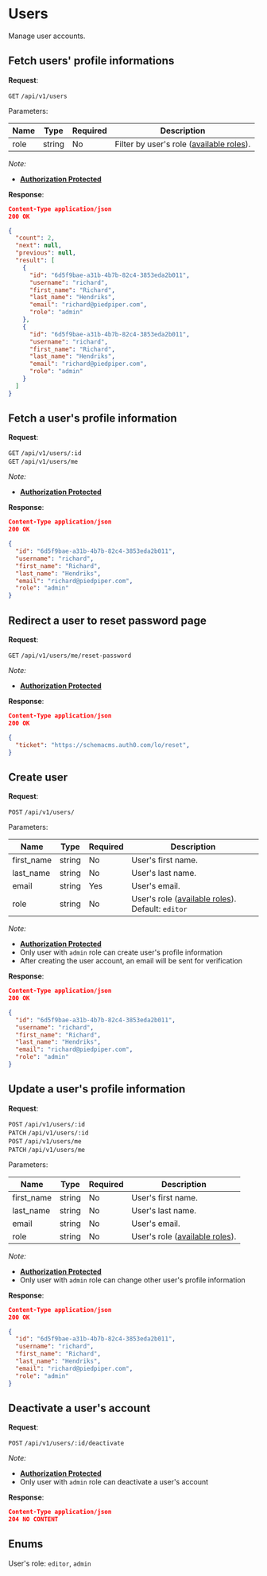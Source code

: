 # Users
Manage user accounts.

## Fetch users' profile informations

**Request**:

`GET` `/api/v1/users`

Parameters:

Name       | Type   | Required | Description
-----------|--------|----------|------------
role       | string | No       | Filter by user's role ([available roles](#enums)).


*Note:*

- **[Authorization Protected](authentication.md)**

**Response**:

```json
Content-Type application/json
200 OK

{
  "count": 2,
  "next": null,
  "previous": null,
  "result": [
    {
      "id": "6d5f9bae-a31b-4b7b-82c4-3853eda2b011",
      "username": "richard",
      "first_name": "Richard",
      "last_name": "Hendriks",
      "email": "richard@piedpiper.com",
      "role": "admin"
    },
    {
      "id": "6d5f9bae-a31b-4b7b-82c4-3853eda2b011",
      "username": "richard",
      "first_name": "Richard",
      "last_name": "Hendriks",
      "email": "richard@piedpiper.com",
      "role": "admin"
    }
  ]
}

```


## Fetch a user's profile information

**Request**:

`GET` `/api/v1/users/:id` <br/>
`GET` `/api/v1/users/me`

*Note:*

- **[Authorization Protected](authentication.md)**

**Response**:

```json
Content-Type application/json
200 OK

{
  "id": "6d5f9bae-a31b-4b7b-82c4-3853eda2b011",
  "username": "richard",
  "first_name": "Richard",
  "last_name": "Hendriks",
  "email": "richard@piedpiper.com",
  "role": "admin"
}
```

## Redirect a user to reset password page


**Request**:

`GET` `/api/v1/users/me/reset-password`

*Note:*

- **[Authorization Protected](authentication.md)**

**Response**:

```json
Content-Type application/json
200 OK

{
  "ticket": "https://schemacms.auth0.com/lo/reset",
}
```


## Create user

**Request**:

`POST` `/api/v1/users/`

Parameters:

Name       | Type   | Required | Description
-----------|--------|----------|------------
first_name | string | No       | User's first name.
last_name  | string | No       | User's last name.
email      | string | Yes      | User's email.
role       | string | No       | User's role ([available roles](#enums)). Default: `editor`

*Note:*

- **[Authorization Protected](authentication.md)**
- Only user with `admin` role can create user's profile information
- After creating the user account, an email will be sent for verification

**Response**:

```json
Content-Type application/json
200 OK

{
  "id": "6d5f9bae-a31b-4b7b-82c4-3853eda2b011",
  "username": "richard",
  "first_name": "Richard",
  "last_name": "Hendriks",
  "email": "richard@piedpiper.com",
  "role": "admin"
}
```


## Update a user's profile information

**Request**:

`POST` `/api/v1/users/:id` <br/>
`PATCH` `/api/v1/users/:id` <br/>
`POST` `/api/v1/users/me` <br/>
`PATCH` `/api/v1/users/me` <br/>

Parameters:

Name       | Type   | Required | Description
-----------|--------|----------|------------
first_name | string | No       | User's first name.
last_name  | string | No       | User's last name.
email      | string | No       | User's email.
role       | string | No       | User's role ([available roles](#enums)).

*Note:*

- **[Authorization Protected](authentication.md)**
- Only user with `admin` role can change other user's profile information

**Response**:

```json
Content-Type application/json
200 OK

{
  "id": "6d5f9bae-a31b-4b7b-82c4-3853eda2b011",
  "username": "richard",
  "first_name": "Richard",
  "last_name": "Hendriks",
  "email": "richard@piedpiper.com",
  "role": "admin"
}
```

## Deactivate a user's account

**Request**:

`POST` `/api/v1/users/:id/deactivate`

*Note:*

- **[Authorization Protected](authentication.md)**
- Only user with `admin` role can deactivate a user's account

**Response**:

```json
Content-Type application/json
204 NO CONTENT
```

## Enums
User's role: `editor`, `admin`
